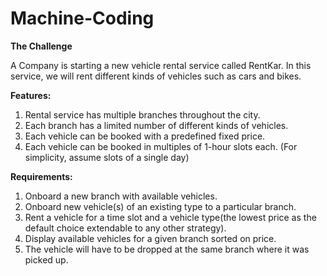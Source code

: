 # Machine-Coding

**The Challenge**  

A Company is starting a new vehicle rental service called RentKar. In this service, we will rent different kinds of vehicles such as cars and bikes.


**Features:**  

1.  Rental service has multiple branches throughout the city.
2.  Each branch has a limited number of different kinds of vehicles.
3.  Each vehicle can be booked with a predefined fixed price.
4.  Each vehicle can be booked in multiples of 1-hour slots each. (For simplicity, assume slots of a single day)


**Requirements:**  

1.  Onboard a new branch with available vehicles.
2.  Onboard new vehicle(s) of an existing type to a particular branch.
3.  Rent a vehicle for a time slot and a vehicle type(the lowest price as the default choice extendable to any other strategy).
4.  Display available vehicles for a given branch sorted on price.
5.  The vehicle will have to be dropped at the same branch where it was picked up.
